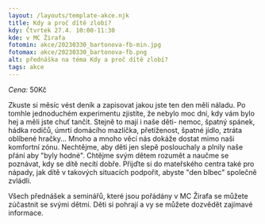 ```yaml
---
layout: /layouts/template-akce.njk
title: Kdy a proč dítě zlobí?
kdy: Čtvrtek 27.4. 10:00-11:30
kde: v MC Žirafa
fotomin: akce/20230330_bartonova-fb-min.jpg
fotomax: akce/20230330_bartonova-fb.png
alt: přednáška na téma Kdy a proč dítě zlobí?
tags: akce
---
```


*Cena:* 50Kč

Zkuste si měsíc vést deník a zapisovat jakou jste ten den měli náladu. Po tomhle jednoduchém experimentu zjistíte, že nebylo moc dní, kdy vám bylo hej a měli jste chuť tančit. Stejně to mají i naše děti- nemoc, špatný spánek, hádka rodičů, úmrtí domácího mazlíčka, přetíženost, špatné jídlo, ztráta oblíbené hračky... Mnoho a mnoho věcí nás dokáže dostat mimo naši komfortní zónu.
Nechtějme, aby děti jen slepě poslouchaly a plnily naše přání aby "byly hodné". Chtějme svým dětem rozumět a naučme se poznávat, kdy se dítě necítí dobře. Přijďte si do mateřského centra také pro nápady, jak dítě v takových situacích podpořit, abyste "den blbec" společně zvládli.

Všech přednášek a seminářů, které jsou pořádány v MC Žirafa se můžete zúčastnit se svými dětmi. Děti si pohrají a vy se můžete dozvědět zajímavé informace.